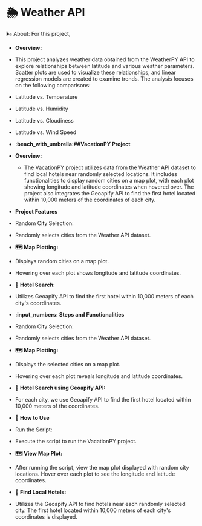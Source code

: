 # :sun_behind_rain_cloud: Weather API 

:wind_face: About: For this project, 
- **Overview:**
- This project analyzes weather data obtained from the WeatherPY API to explore relationships between latitude and various weather parameters. Scatter plots are used to visualize these relationships, and linear regression models are created to examine trends. The analysis focuses on the following comparisons:

- Latitude vs. Temperature
- Latitude vs. Humidity
- Latitude vs. Cloudiness
- Latitude vs. Wind Speed

- **:beach_with_umbrella:##VacationPY Project**
- **Overview:**
  - The VacationPY project utilizes data from the Weather API dataset to find local hotels near randomly selected locations. It includes functionalities to display random cities on a map plot, with each plot showing longitude and latitude coordinates when hovered over. The project also integrates the Geoapify API to find the first hotel located within 10,000 meters of the coordinates of each city.

- **Project Features**
- Random City Selection:
- Randomly selects cities from the Weather API dataset.
- **:world_map: Map Plotting:**
- Displays random cities on a map plot.
- Hovering over each plot shows longitude and latitude coordinates.
- **:hotel: Hotel Search:**
- Utilizes Geoapify API to find the first hotel within 10,000 meters of each city's coordinates.
- **:input_numbers: Steps and Functionalities**
- Random City Selection:
- Randomly selects cities from the Weather API dataset.
- **:world_map: Map Plotting:**
- Displays the selected cities on a map plot.
- Hovering over each plot reveals longitude and latitude coordinates.
- **:hotel: Hotel Search using Geoapify API:**
- For each city, we use Geoapify API to find the first hotel located within 10,000 meters of the coordinates.
- **:open_book: How to Use**
- Run the Script:
- Execute the script to run the VacationPY project.
- **:world_map: View Map Plot:**
- After running the script, view the map plot displayed with random city locations.
  Hover over each plot to see the longitude and latitude coordinates.
- **:compass: Find Local Hotels:**
- Utilizes the Geoapify API to find hotels near each randomly selected city.
  The first hotel located within 10,000 meters of each city's coordinates is displayed.


